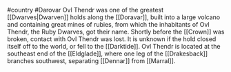 #country #Darovar 
Ovl Thendr was one of the greatest [[Dwarves|Dwarven]] holds along the [[Doravar]], built into a large volcano and containing great mines of rubies, from which the inhabitants of Ovl Thendr, the Ruby Dwarves, got their name. Shortly before the [[Crown]] was broken, contact with Ovl Thendr was lost. It is unknown if the hold closed itself off to the world, or fell to the [[Darktide]]. Ovl Thendr is located at the southeast end of the [[Eldglade]], where one leg of the [[Drakesback]] branches southwest, separating [[Dennar]] from [[Marral]].